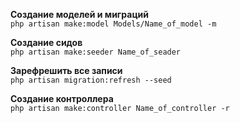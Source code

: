**Создание моделей и миграций**<br>
`php artisan make:model Models/Name_of_model -m`

**Создание сидов**<br>
`php artisan make:seeder Name_of_seader`

**Зарефрешить все записи**<br>
`php artisan migration:refresh --seed`

**Создание контроллера**<br>
`php artisan make:controller Name_of_controller -r`
